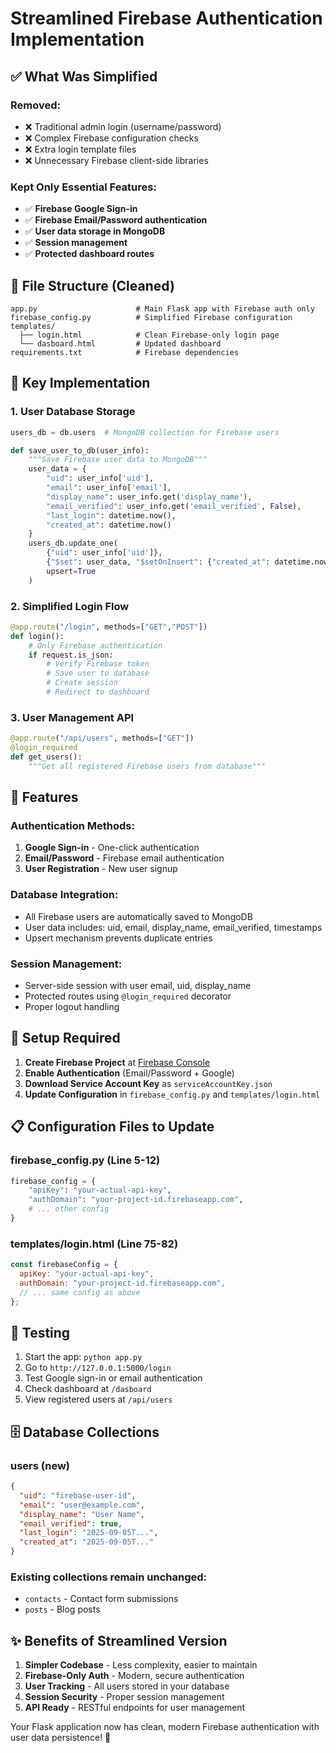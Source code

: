 # Streamlined Firebase Authentication Implementation

## ✅ What Was Simplified

### Removed:

- ❌ Traditional admin login (username/password)
- ❌ Complex Firebase configuration checks
- ❌ Extra login template files
- ❌ Unnecessary Firebase client-side libraries

### Kept Only Essential Features:

- ✅ **Firebase Google Sign-in**
- ✅ **Firebase Email/Password authentication**
- ✅ **User data storage in MongoDB**
- ✅ **Session management**
- ✅ **Protected dashboard routes**

## 📁 File Structure (Cleaned)

```
app.py                      # Main Flask app with Firebase auth only
firebase_config.py          # Simplified Firebase configuration
templates/
  ├── login.html            # Clean Firebase-only login page
  └── dasboard.html         # Updated dashboard
requirements.txt            # Firebase dependencies
```

## 🔧 Key Implementation

### 1. User Database Storage

```python
users_db = db.users  # MongoDB collection for Firebase users

def save_user_to_db(user_info):
    """Save Firebase user data to MongoDB"""
    user_data = {
        "uid": user_info['uid'],
        "email": user_info['email'],
        "display_name": user_info.get('display_name'),
        "email_verified": user_info.get('email_verified', False),
        "last_login": datetime.now(),
        "created_at": datetime.now()
    }
    users_db.update_one(
        {"uid": user_info['uid']},
        {"$set": user_data, "$setOnInsert": {"created_at": datetime.now()}},
        upsert=True
    )
```

### 2. Simplified Login Flow

```python
@app.route("/login", methods=["GET","POST"])
def login():
    # Only Firebase authentication
    if request.is_json:
        # Verify Firebase token
        # Save user to database
        # Create session
        # Redirect to dashboard
```

### 3. User Management API

```python
@app.route("/api/users", methods=["GET"])
@login_required
def get_users():
    """Get all registered Firebase users from database"""
```

## 🎯 Features

### Authentication Methods:

1. **Google Sign-in** - One-click authentication
2. **Email/Password** - Firebase email authentication
3. **User Registration** - New user signup

### Database Integration:

- All Firebase users are automatically saved to MongoDB
- User data includes: uid, email, display_name, email_verified, timestamps
- Upsert mechanism prevents duplicate entries

### Session Management:

- Server-side session with user email, uid, display_name
- Protected routes using `@login_required` decorator
- Proper logout handling

## 🔧 Setup Required

1. **Create Firebase Project** at [Firebase Console](https://console.firebase.google.com/)
2. **Enable Authentication** (Email/Password + Google)
3. **Download Service Account Key** as `serviceAccountKey.json`
4. **Update Configuration** in `firebase_config.py` and `templates/login.html`

## 📋 Configuration Files to Update

### firebase_config.py (Line 5-12)

```python
firebase_config = {
    "apiKey": "your-actual-api-key",
    "authDomain": "your-project-id.firebaseapp.com",
    # ... other config
}
```

### templates/login.html (Line 75-82)

```javascript
const firebaseConfig = {
  apiKey: "your-actual-api-key",
  authDomain: "your-project-id.firebaseapp.com",
  // ... same config as above
};
```

## 🚀 Testing

1. Start the app: `python app.py`
2. Go to `http://127.0.0.1:5000/login`
3. Test Google sign-in or email authentication
4. Check dashboard at `/dasboard`
5. View registered users at `/api/users`

## 🗄️ Database Collections

### users (new)

```json
{
  "uid": "firebase-user-id",
  "email": "user@example.com",
  "display_name": "User Name",
  "email_verified": true,
  "last_login": "2025-09-05T...",
  "created_at": "2025-09-05T..."
}
```

### Existing collections remain unchanged:

- `contacts` - Contact form submissions
- `posts` - Blog posts

## ✨ Benefits of Streamlined Version

1. **Simpler Codebase** - Less complexity, easier to maintain
2. **Firebase-Only Auth** - Modern, secure authentication
3. **User Tracking** - All users stored in your database
4. **Session Security** - Proper session management
5. **API Ready** - RESTful endpoints for user management

Your Flask application now has clean, modern Firebase authentication with user data persistence! 🎉
